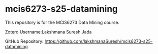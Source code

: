 # mcis6273-s25-datamining

This repository is for the MCIS6273 Data Mining course.

Zotero Username:Lakshmana Suresh Jada

GitHub Repository: https://github.com/lakshmanaSuresh/mcis6273-s25-datamining
